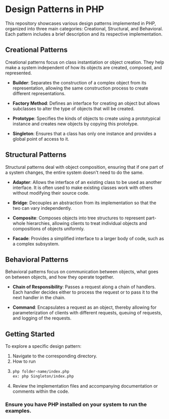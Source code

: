 # Design Patterns in PHP

This repository showcases various design patterns implemented in PHP, organized into three main categories: Creational, Structural, and Behavioral. Each pattern includes a brief description and its respective implementation.

## Creational Patterns

Creational patterns focus on class instantiation or object creation. They help make a system independent of how its objects are created, composed, and represented.

- **Builder**: Separates the construction of a complex object from its representation, allowing the same construction process to create different representations.

- **Factory Method**: Defines an interface for creating an object but allows subclasses to alter the type of objects that will be created.

- **Prototype**: Specifies the kinds of objects to create using a prototypical instance and creates new objects by copying this prototype.

- **Singleton**: Ensures that a class has only one instance and provides a global point of access to it.

## Structural Patterns

Structural patterns deal with object composition, ensuring that if one part of a system changes, the entire system doesn't need to do the same.

- **Adapter**: Allows the interface of an existing class to be used as another interface. It is often used to make existing classes work with others without modifying their source code.

- **Bridge**: Decouples an abstraction from its implementation so that the two can vary independently.

- **Composite**: Composes objects into tree structures to represent part-whole hierarchies, allowing clients to treat individual objects and compositions of objects uniformly.

- **Facade**: Provides a simplified interface to a larger body of code, such as a complex subsystem.

## Behavioral Patterns


Behavioral patterns focus on communication between objects, what goes on between objects, and how they operate together.


- **Chain of Responsibility**: Passes a request along a chain of handlers. Each handler decides either to process the request or to pass it to the next handler in the chain.


- **Command**: Encapsulates a request as an object, thereby allowing for parameterization of clients with different requests, queuing of requests, and logging of the requests.

[//]: # ()
[//]: # (- **Iterator**: Provides a way to access the elements of an aggregate object sequentially without exposing its underlying representation.)

[//]: # ()
[//]: # (- **Mediator**: Defines an object that encapsulates how a set of objects interact, promoting loose coupling by preventing objects from referring to each other explicitly.)

[//]: # ()
[//]: # (- **Memento**: Captures and externalizes an object's internal state so that it can be restored later without violating encapsulation.)

[//]: # ()
[//]: # (- **Observer**: Defines a one-to-many dependency between objects so that when one object changes state, all its dependents are notified and updated automatically.)

[//]: # ()
[//]: # (- **State**: Allows an object to alter its behavior when its internal state changes. The object will appear to change its class.)

[//]: # ()
[//]: # (- **Strategy**: Defines a family of algorithms, encapsulates each one, and makes them interchangeable. Strategy lets the algorithm vary independently from clients that use it.)

[//]: # ()
[//]: # (- **Template Method**: Defines the skeleton of an algorithm in the superclass but lets subclasses override specific steps of the algorithm without changing its structure.)

[//]: # ()
[//]: # (- **Visitor**: Represents an operation to be performed on the elements of an object structure, allowing you to define a new operation without changing the classes of the elements on which it operates.)

## Getting Started

To explore a specific design pattern:

1. Navigate to the corresponding directory.
2. How to run
3. ``` bash
   php folder-name/index.php
   ex: php Singleton/index.php 
3. Review the implementation files and accompanying documentation or comments within the code.

### Ensure you have PHP installed on your system to run the examples.
